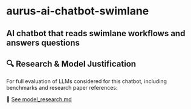 # aurus-ai-chatbot-swimlane
AI chatbot that reads swimlane workflows and answers questions
---

## 🔍 Research & Model Justification

For full evaluation of LLMs considered for this chatbot, including benchmarks and research paper references:

📄 [See model_research.md](docs/model_research.md)
